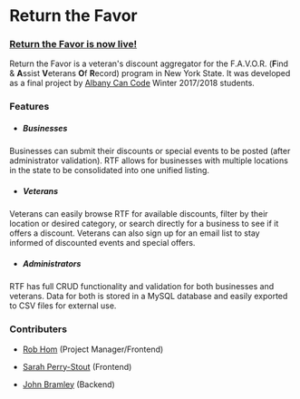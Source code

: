 # Return the Favor

### [Return the Favor is now live!](https://returnthefavor.vet)

Return the Favor is a veteran's discount aggregator for the F.A.V.O.R. (**F**ind & **A**ssist **V**eterans **O**f **R**ecord) program in New York State. It was developed as a final project by [Albany Can Code](https://albanycancode.org) Winter 2017/2018 students.

### Features

* ##### Businesses
Businesses can submit their discounts or special events to be posted (after administrator validation). RTF allows for businesses with multiple locations in the state to be consolidated into one unified listing.

* ##### Veterans
Veterans can easily browse RTF for available discounts, filter by their location or desired category, or search directly for a business to see if it offers a discount. Veterans can also sign up for an email list to stay informed of discounted events and special offers.

* ##### Administrators
RTF has full CRUD functionality and validation for both businesses and veterans. Data for both is stored in a MySQL database and easily exported to CSV files for external use.

### Contributers

* [Rob Hom](https://github.com/RLH5830) (Project Manager/Frontend)

* [Sarah Perry-Stout](https://github.com/SarahPS) (Frontend)

* [John Bramley](https://github.com/bramleyjl) (Backend)
